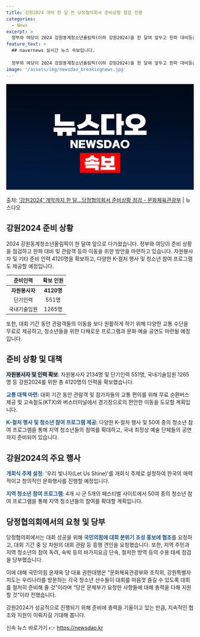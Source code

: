 ```yaml
---
title: 강원2024 개막 한 달 전 당정협의회서 준비상황 점검 진행
categories:
  - News
excerpt: >
  정부와 여당이 2024 강원동계청소년올림픽(이하 강원2024)을 한 달여 앞두고 한파 대비등준비 상황을 공동…
feature_text: >
  ## navernews 실시간 뉴스 속보입니다.

  정부와 여당이 2024 강원동계청소년올림픽(이하 강원2024)을 한 달여 앞두고 한파 대비등준비 상황을 공동…
image: '/assets/img/newsdao_breakingnews.jpg'
---
```


![뉴스다오 속보](/assets/img/newsdao_breakingnews.jpg)

<p>출처: <a href="https://newsdao.kr/2823" rel="dofollow">‘강원2024’ 개막까지 한 달…당정협의회서 준비상황 점검 - 문화체육관광부</a> | 뉴스다오</p>

<h2 data-ke-size="size26">강원2024 준비 상황</h2>
<p data-ke-size="size16">2024 강원동계청소년올림픽이 한 달여 앞으로 다가왔습니다. 정부와 여당이 준비 상황을 점검하고 한파 대비 및 관람객 등의 이동을 위한 방안을 마련하고 있습니다. 자원봉사자 및 기타 준비 인력 4120명을 확보하고, 다양한 K-컬처 행사 및 청소년 참여 프로그램도 제공할 예정입니다.</p>

<table>
<thead>
<tr>
<th scope="col">준비인력</th>
<th scope="col">확보 인원</th>
</tr>
</thead>
<tbody>
<tr>
<td style="text-align: center; height: 17px;"><b>자원봉사자</b></td>
<td style="text-align: center; height: 17px;"><b>4120명</b></td>
</tr>
<tr>
<td style="text-align: center; height: 17px;">단기인력</td>
<td style="text-align: center; height: 17px;">551명</td>
</tr>
<tr>
<td style="text-align: center; height: 17px;">국내기술임원</td>
<td style="text-align: center; height: 17px;">1265명</td>
</tr>
</tbody>
</table>

<p data-ke-size="size16">또한, 대회 기간 동안 관람객들의 이동을 보다 원활하게 하기 위해 다양한 교통 수단을 무료로 제공하고, 청소년들을 위한 다채로운 프로그램과 문화·예술 공연도 마련될 예정입니다.</p>

<h2 data-ke-size="size26">준비 상황 및 대책</h2>
<p data-ke-size="size16"><b><span style="background-color: #21538527;">자원봉사자 및 인력 확보</span></b>: 자원봉사자 2134명 및 단기인력 551명, 국내기술임원 1265명 등 강원2024를 위한 총 4120명의 인력을 확보했습니다.</p>

<p data-ke-size="size16"><b><span style="color: #1a5490;">교통 대책 마련</span></b>: 대회 기간 동안 관람객 및 참가자들의 교통 편의를 위해 무료 순환버스 제공 및 고속철도(KTX)와 버스터미널에서 경기장으로의 편안한 이동을 도모할 계획입니다.</p>

<p data-ke-size="size16"><b><span style="color: #1a5490;">K-컬처 행사 및 청소년 참여 프로그램 제공</span></b>: 다양한 K-컬처 행사 및 50여 종의 청소년 참여 프로그램을 통해 지역 청소년들의 참여를 확대하고, 국내 최정상 예술 단체들의 공연까지 준비되어 있습니다.</p>

<h2 data-ke-size="size26">강원2024의 주요 행사</h2>
<p data-ke-size="size16"><b><span style="color: #1a5490;">개회식 주제 설정</span></b>: '우리 빛나자(Let Us Shine)'를 개회식 주제로 설정하여 한국의 매력적이고 창의적인 문화행사를 진행할 예정입니다.</p>

<p data-ke-size="size16"><b><span style="color: #1a5490;">지역 청소년 참여 프로그램</span></b>: 4개 시·군 5개의 페스티벌 사이트에서 50여 종의 청소년 참여 프로그램을 통해 지역 청소년들의 참여를 확대할 계획입니다.</p>

<h2 data-ke-size="size26">당정협의회에서의 요청 및 당부</h2>
<p data-ke-size="size16">당정협의회에서는 대회 성공을 위해 <b><span style="color: #1a5490;">국민의힘에 대회 분위기 조성 홍보에 협조</span></b>를 요청하고, 대회 기간 중 당 차원의 대회 관람 등 흥행 견인을 요청했습니다. 또한, 지역 주민과 지역 청소년의 참여 독려, 숙박 등의 바가지요금 단속, 철저한 방역 등의 수용 태세 점검을 당부했습니다.</p>

<p data-ke-size="size16">이에 대해 국민의힘 윤재옥 당 대표 권한대행은 “문화체육관광부와 조직위, 강원특별자치도는 우리나라를 방문하는 각국 청소년 선수들이 대회를 마음껏 즐길 수 있도록 대회를 철저히 준비해 줄 것”이라며 “당은 문체부가 요청한 사항들에 대해 총력을 다해 지원할 것”이라 전했습니다.</p>

<p data-ke-size="size16">강원2024가 성공적으로 진행되기 위해 준비에 총력을 기울이고 있는 만큼, 지속적인 협조와 지원이 이뤄지길 기대해 봅니다.</p>
 

신속 뉴스 바로가기 👉 <a href="https://newsdao.kr" rel="dofollow">https://newsdao.kr</a>


